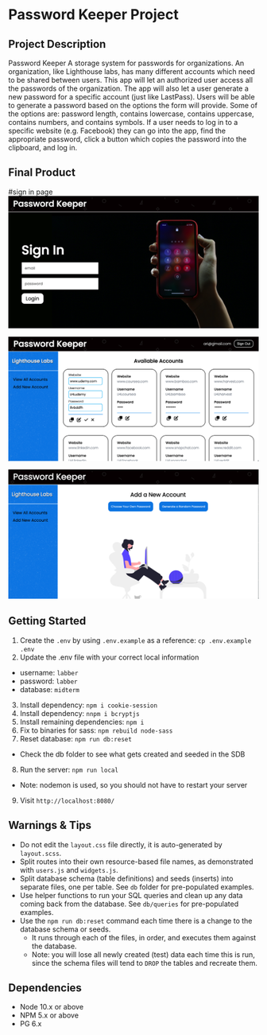 Password Keeper Project
=========

## Project Description
Password Keeper
A storage system for passwords for organizations. An organization, like Lighthouse labs, has many different accounts which need to be shared between users. This app will let an authorized user access all the passwords of the organization. The app will also let a user generate a new password for a specific account (just like LastPass). Users will be able to generate a password based on the options the form will provide. Some of the options are: password length, contains lowercase, contains uppercase, contains numbers, and contains symbols.
If a user needs to log in to a specific website (e.g. Facebook) they can go into the app, find the appropriate password, click a button which copies the password into the clipboard, and log in.

## Final Product
#sign in page
!["screenshot of sign in page"](https://github.com/rebecca-romeo/PasswordKeeper/blob/master/docs/pwk1.png)


!["screenshot of viewing all accounts"](https://github.com/rebecca-romeo/PasswordKeeper/blob/master/docs/pwk2.png)


!["screenshot of adding a new account"](https://github.com/rebecca-romeo/PasswordKeeper/blob/master/docs/pwk3.png)


## Getting Started

1. Create the `.env` by using `.env.example` as a reference: `cp .env.example .env`
2. Update the .env file with your correct local information
  - username: `labber`
  - password: `labber`
  - database: `midterm`
3. Install dependency: `npm i cookie-session`
4. Install dependency: `nnpm i bcryptjs`
5. Install remaining dependencies: `npm i`
6. Fix to binaries for sass: `npm rebuild node-sass`
7. Reset database: `npm run db:reset`
  - Check the db folder to see what gets created and seeded in the SDB
8. Run the server: `npm run local`
  - Note: nodemon is used, so you should not have to restart your server
9. Visit `http://localhost:8080/`

## Warnings & Tips

- Do not edit the `layout.css` file directly, it is auto-generated by `layout.scss`.
- Split routes into their own resource-based file names, as demonstrated with `users.js` and `widgets.js`.
- Split database schema (table definitions) and seeds (inserts) into separate files, one per table. See `db` folder for pre-populated examples.
- Use helper functions to run your SQL queries and clean up any data coming back from the database. See `db/queries` for pre-populated examples.
- Use the `npm run db:reset` command each time there is a change to the database schema or seeds.
  - It runs through each of the files, in order, and executes them against the database.
  - Note: you will lose all newly created (test) data each time this is run, since the schema files will tend to `DROP` the tables and recreate them.

## Dependencies

- Node 10.x or above
- NPM 5.x or above
- PG 6.x

